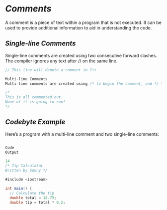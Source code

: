 # ***Comments***

A comment is a piece of text within a program that is not executed. It can be used to provide additional information to aid in understanding the code.

## ***Single-line Comments***
Single-line comments are created using two consecutive forward slashes. The compiler ignores any text after // on the same line.
```java
// This line will denote a comment in C++

Multi-line Comments
Multi-line comments are created using /* to begin the comment, and */ to end the comment. The compiler ignores any text in between.

/*
This is all commented out.
None of it is going to run!
*/
```

## ***Codebyte Example***
Here’s a program with a multi-line comment and two single-line comments:
```java

Code
Output

14
/* Tip Calculator
Written by Sonny */

#include <iostream>

int main() {
  // Calculate the tip
  double total = 18.75;
  double tip = total * 0.2;
```

